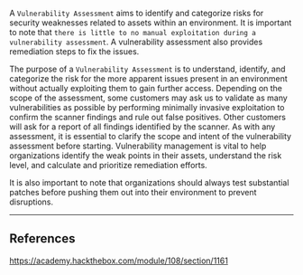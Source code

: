 A `Vulnerability Assessment` aims to identify and categorize risks for security weaknesses related to assets within an environment. It is important to note that `there is little to no manual exploitation during a vulnerability assessment`. A vulnerability assessment also provides remediation steps to fix the issues.

The purpose of a `Vulnerability Assessment` is to understand, identify, and categorize the risk for the more apparent issues present in an environment without actually exploiting them to gain further access. Depending on the scope of the assessment, some customers may ask us to validate as many vulnerabilities as possible by performing minimally invasive exploitation to confirm the scanner findings and rule out false positives. Other customers will ask for a report of all findings identified by the scanner. As with any assessment, it is essential to clarify the scope and intent of the vulnerability assessment before starting. Vulnerability management is vital to help organizations identify the weak points in their assets, understand the risk level, and calculate and prioritize remediation efforts.

It is also important to note that organizations should always test substantial patches before pushing them out into their environment to prevent disruptions.

---

## References

https://academy.hackthebox.com/module/108/section/1161